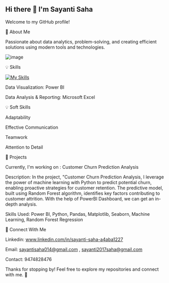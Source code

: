 ## Hi there 👋 I'm Sayanti Saha

Welcome to my GitHub profile! 

🤖 About Me

Passionate about data analytics, problem-solving, and creating efficient solutions using modern tools and technologies.

![image](https://github.com/user-attachments/assets/c172336c-75f1-42aa-b385-d74234bf5f2c)

💡 Skills

[![My Skills](https://skillicons.dev/icons?i=mysql,python)](https://skillicons.dev)

Data Visualization: Power BI

Data Analysis & Reporting: Microsoft Excel

💡 Soft Skills

Adaptability

Effective Communication

Teamwork

Attention to Detail

🔧 Projects

Currently, I'm working on : Customer Churn Prediction Analysis

Description: In the project, "Customer Churn Prediction Analysis, I leverage the power of machine learning with Python to predict potential churn, enabling proactive strategies for customer retention. The predictive model, built using Random Forest algorithm, identifies key factors contributing to customer attrition. With the help of PowerBI Dashboard, we can get an in-depth analysis.

Skills Used: Power BI, Python, Pandas, Matplotlib, Seaborn, Machine Learning, Random Forest Regression

🔗 Connect With Me

Linkedin: www.linkedin.com/in/sayanti-saha-a4aba1227

Email: sayantisaha014@gmail.com , sayanti2017saha@gmail.com

Contact: 9474828476

Thanks for stopping by! Feel free to explore my repositories and connect with me. 🚀
